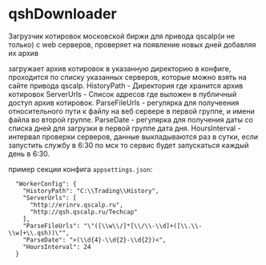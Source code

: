 # qshDownloader
Загрузчик котировок московской биржи для привода qscalp(и не только) с web серверов, проверяет на появление новых дней добавляя их архив

загружает архив котировок в указанную директорию в конфиге, проходится по списку указанных серверов, которые можно взять на сайте привода qscalp.
HistoryPath - Директория где хранится архив котировок
ServerUrls - Список адресов где выложен в публичный доступ архив котировок.
ParseFileUrls - регулярка для получеения относительного пути к файлу на веб сервере в первой группе, и имени файла во второй группе.
ParseDate - регулярка для получения даты со списка дней для загрузки в первой группе дата дня.
HoursInterval - интервал проверки серверов, данные выкладываются раз в сутки, если запустить службу в 6:30 по мск то сервис будет запускаться каждый день в 6:30.

пример секции конфига `appsettings.json`:
```
  "WorkerConfig": {
    "HistoryPath": "C:\\Trading\\History",
    "ServerUrls": [
      "http://erinrv.qscalp.ru",
      "http://qsh.qscalp.ru/Techcap"
    ],
    "ParseFileUrls": "\"([\\w\\/]*[\\/\\-\\d]+([\\.\\-\\w]+\\.qsh))\"",
    "ParseDate": ">(\\d{4}-\\d{2}-\\d{2})<",
    "HoursInterval": 24
  }
```